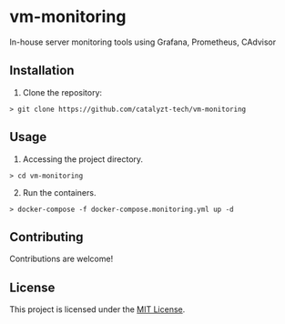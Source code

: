 # vm-monitoring
In-house server monitoring tools using Grafana, Prometheus, CAdvisor

## Installation

1. Clone the repository: 
```console
> git clone https://github.com/catalyzt-tech/vm-monitoring
```

## Usage

1. Accessing the project directory. 
```console
> cd vm-monitoring
```
2. Run the containers.
```console
> docker-compose -f docker-compose.monitoring.yml up -d
```

## Contributing

Contributions are welcome!

## License

This project is licensed under the [MIT License](LICENSE).